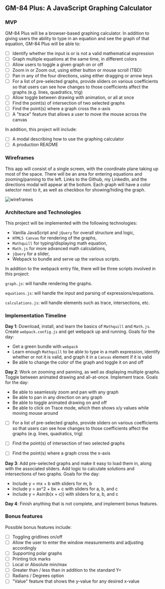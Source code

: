 ## GM-84 Plus: A JavaScript Graphing Calculator

### MVP

GM-84 Plus will be a browser-based graphing calculator. In addition to giving users the ability to type in an equation and see the graph of that equation, GM-84 Plus will be able to:

- [ ] Identify whether the input is or is not a valid mathematical expression
- [ ] Graph multiple equations at the same time, in different colors
- [ ] Allow users to toggle a given graph on or off
- [ ] Zoom in or Zoom out, using either button or mouse scroll (TBD)
- [ ] Pan in any of the four directions, using either dragging or arrow keys
- [ ] For a list of pre-selected graphs, provide sliders on various coefficients so that users can see how changes to those coefficients affect the graphs (e.g. lines, quadratics, trig)
- [ ] Allow toggle between drawing with animation, or all at once
- [ ] Find the point(s) of intersection of two selected graphs
- [ ] Find the point(s) where a graph cross the x-axis
- [ ] A "trace" feature that allows a user to move the mouse across the canvas

In addition, this project will include:

- [ ] A modal describing how to use the graphing calculator
- [ ] A production README

### Wireframes

This app will consist of a single screen, with the coordinate plane taking up most of the space. There will be an area for entering equations and zooming/panning to the left. Links to the Github, my LinkedIn, and the directions modal will appear at the bottom. Each graph will have a color selector next to it, as well as checkbox for showing/hiding the graph.

![wireframes](https://github.com/appacademy/ny-portfolio-curriculum/blob/master/javascript-project/js-proposal-wireframe.jpg)

### Architecture and Technologies

This project will be implemented with the following technologies:

- Vanilla JavaScript and `jQuery` for overall structure and logic,
- `HTML5 Canvas` for rendering of the graphs,
- `Mathquill` for typing/displaying math equation,
- `Math.js` for more advanced math calculations,
- `jQuery` for a slider,
- Webpack to bundle and serve up the various scripts.

In addition to the webpack entry file, there will be three scripts involved in this project:

`graph.js`: will handle rendering the graphs.

`equations.js`: will handle the input and parsing of expressions/equations.

`calculations.js`: will handle elements such as trace, intersections, etc.


### Implementation Timeline

**Day 1**: Download, install, and learn the basics of `Mathquill` and `Math.js`. Create `webpack.config.js` and get webpack up and running. Goals for the day:

- Get a green bundle with `webpack`
- Learn enough `Mathquill` to be able to type in a math expression, identify whether or not it is valid, and graph it in a `Canvas` element if it is valid
- Be able to change the color of the graph and toggle it on and off


**Day 2**: Work on zooming and panning, as well as displaying multiple graphs. Toggle between animated drawing and all-at-once. Implement trace. Goals for the day:

- Be able to seamlessly zoom and pan with any graph
- Be able to pan in any direction on any graph
- Be able to toggle animated drawing on and off
- Be able to click on Trace mode, which then shows x/y values while moving mouse around

- [ ] For a list of pre-selected graphs, provide sliders on various coefficients so that users can see how changes to those coefficients affect the graphs (e.g. lines, quadratics, trig)
- [ ] Find the point(s) of intersection of two selected graphs
- [ ] Find the point(s) where a graph cross the x-axis


**Day 3**: Add pre-selected graphs and make it easy to load them in, along with the associated sliders. Add logic to calculate solutions and intersections of two graphs. Goals for the day:

- Include y = mx + b with sliders for m, b
- Include y = ax^2 + bx + c with sliders for a, b, and c
- Include y = Asin(b(x + c)) with sliders for a, b, and c

**Day 4**: Finish anything that is not complete, and implement bonus features.

### Bonus features

Possible bonus features include:

- [ ] Toggling gridlines on/off
- [ ] Allow the user to enter the window measurements and adjusting accordingly
- [ ] Supporting polar graphs
- [ ] Printing tick marks
- [ ] Local or Absolute min/max
- [ ] Greater than / less than in addition to the standard Y=
- [ ] Radians / Degrees option
- [ ] "Value" feature that shows the y-value for any desired x-value
